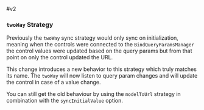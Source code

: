 #v2

### `twoWay` Strategy 
Previously the `twoWay` sync strategy would only sync on initialization, meaning when the controls were connected to the `BindQueryParamsManager`
the control values were updated based on the query params but from that point on only the control updated the URL.

This change introduces a new behavior to this strategy which truly matches its name.
The `twoWay` will now listen to query param changes and will update the control in case of a value change.

You can still get the old behaviour by using the `modelToUrl` strategy in combination with the `syncInitialValue` option.
